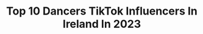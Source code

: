 ---
title: Top 10 Dancers TikTok Influencers In Ireland In 2023
description: >-
  Find top dancers TikTok influencers in Ireland in 2023. Most popular hashtags: #duet #fyp #dance #ireland.
platform: TikTok
hits: 8
text_top: See the most popular TikTok accounts on inBeat.
text_bottom: Our search engine holds 8 TikTok influencers like this in Ireland for you to collaborate.
profiles:
  - username: "saoirse2498"
    fullname: >-
      Saoirse👑
    bio: >-
      CEO of F1🏎 Can we get 15k?❤ 22🇮🇪Irish Dancer💃 📸 @saoirse_nmp
    location: "Ireland"
    followers: 14100
    engagement: 1396
    commentsToLikes: 0.068432
    id: ck83zqlcq24v00j78d0nnlf6k
    verified: false
    hashtags: "#haas, #fyp, #singlelife, #formulaone"
  - username: "gardinerbrothers"
    fullname: >-
      gardinerbrothers
    bio: >-
      5x World Champion Irish dancers Riverdance Born in🇺🇸 Live in🇮🇪 Matt & Mike
    location: "Ireland"
    followers: 517100
    engagement: 1081
    commentsToLikes: 0.017000
    id: ckbf61w2wvcic0j2330x6vrfx
    verified: false
    hashtags: "#laroux, #irish, #shuffle, #guessthesong"
  - username: "busylifeshenanigans"
    fullname: >-
      iracka
    bio: >-
      early years educator and dancer😄
    location: "Ireland"
    followers: 4288
    engagement: 843
    commentsToLikes: 0.015954
    id: ck9dz6p1a0d8v0j786y04joi4
    verified: false
    hashtags: "#beautiful, #preschoolteacher, #love, #ireland"
  - username: ".troy"
    fullname: >-
      Just Troy
    bio: >-
      
    location: "Ireland"
    followers: 2
    engagement: 301
    commentsToLikes: 0.200000
    id: ckck5p2cwqpta0j23f9h3xar6
    verified: false
    hashtags: "#teevo, #duet, #fyp, #littlebritain"
  - username: "coochiecrabz"
    fullname: >-
      e
    bio: >-
      live with passion live with music.ly ❤️
    location: "Ireland"
    followers: 14500
    engagement: 1075
    commentsToLikes: 0.024900
    id: ckbwb2fpv0hs60j23li5pnuud
    verified: false
    hashtags: "#notforyou, #xyzbca, #dublin, #lol"
  - username: "markmoran11"
    fullname: >-
      markmoran11
    bio: >-
      
    location: "Ireland"
    followers: 21700
    engagement: 602
    commentsToLikes: 0.013946
    id: ckc32kptcsqbp0j23qowh897x
    verified: false
    hashtags: "#duet, #irish, #fyp, #ireland"
  - username: "niallmcgaz1"
    fullname: >-
      Niall Relegation McG
    bio: >-
      Irish ☘️ Niallar_98
    location: "Ireland"
    followers: 3940
    engagement: 349
    commentsToLikes: 0.062263
    id: cka0jajgrh4yh0i78obovg3aa
    verified: false
    hashtags: "#dancing, #fyp, #foryoupage, #duet"
  - username: "shaunasdancefit"
    fullname: >-
      Shauna's Dance Fit
    bio: >-
      🌟 Dance Teacher / Dance Fitness Instructor 🌟 🇮🇪
    location: "Ireland"
    followers: 28900
    engagement: 936
    commentsToLikes: 0.100386
    id: ckdhgdh0exo3y0j23lsr9tu4r
    verified: false
    hashtags: "#lockdownfun, #justdance, #popdancewithshaunaanddanielle, #onlinedancefitness"
---